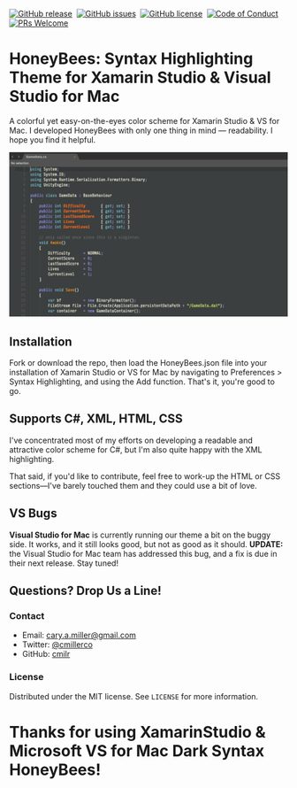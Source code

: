 [![GitHub release][version-badge]][releases]&nbsp;
[![GitHub issues][issues-badge]][issues]&nbsp;
[![GitHub license][license-badge]][license]&nbsp;
[![Code of Conduct][coc-badge]][coc]&nbsp;
[![PRs Welcome][prs-badge]][prs]

# HoneyBees: Syntax Highlighting Theme for Xamarin Studio & Visual Studio for Mac
A colorful yet easy-on-the-eyes color scheme for Xamarin Studio & VS for Mac. I developed HoneyBees with
only one thing in mind — readability. I hope you find it helpful.

![](screenshot.gif)

## Installation

Fork or download the repo, then load the HoneyBees.json file into your installation of Xamarin Studio or VS for Mac by navigating to Preferences > Syntax Highlighting, and using the Add function. That's it, you're good to go.

## Supports C#, XML, HTML, CSS

I've concentrated most of my efforts on developing a readable and attractive color scheme for C#, but I'm also quite happy with the XML highlighting.

That said, if you'd like to contribute, feel free to work-up the HTML or CSS sections—I've barely touched them and they could use a bit of love.

## VS Bugs

**Visual Studio for Mac** is currently running our theme a bit on the buggy side. It works, and it still looks good, but not as good as it should. **UPDATE:** the Visual Studio for Mac team has addressed this bug, and a fix is due in their next release. Stay tuned!

## Questions? Drop Us a Line!

### Contact
- Email: cary.a.miller@gmail.com
- Twitter: [@cmillerco](https://twitter.com/cmillerco)
- GitHub: [cmilr](https://github.com/cmilr/)

### License
Distributed under the MIT license. See ``LICENSE`` for more information.

# Thanks for using XamarinStudio & Microsoft VS for Mac Dark Syntax HoneyBees!

<!--
Badge References
-->
[version-badge]:https://img.shields.io/github/release/cmilr/Visual-Studio-For-Mac-Dark-Syntax-HoneyBees.svg
[issues-badge]:https://img.shields.io/github/issues/cmilr/Visual-Studio-For-Mac-Dark-Syntax-HoneyBees.svg
[license-badge]:https://img.shields.io/github/license/cmilr/Visual-Studio-For-Mac-Dark-Syntax-HoneyBees.svg
[coc-badge]:https://img.shields.io/badge/code%20of-conduct-ff69b4.svg?style=flat
[prs-badge]:https://img.shields.io/badge/pull%20requests-welcome-orange.svg

<!--
URL References
-->
[releases]:https://github.com/cmilr/Visual-Studio-For-Mac-Dark-Syntax-HoneyBees/releases
[issues]:https://github.com/cmilr/Visual-Studio-For-Mac-Dark-Syntax-HoneyBees/issues
[license]:https://github.com/cmilr/Visual-Studio-For-Mac-Dark-Syntax-HoneyBees/blob/master/LICENSE
[coc]:https://github.com/cmilr/Visual-Studio-For-Mac-Dark-Syntax-HoneyBees/blob/master/CODE_OF_CONDUCT.md
[prs]:http://makeapullrequest.com
